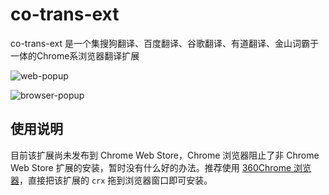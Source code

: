 # co-trans-ext
co-trans-ext 是一个集搜狗翻译、百度翻译、谷歌翻译、有道翻译、金山词霸于一体的Chrome系浏览器翻译扩展

![web-popup](https://i.loli.net/2019/04/22/5cbd53632042a.gif)

![browser-popup](https://i.loli.net/2019/04/22/5cbd536355514.gif)

## 使用说明
目前该扩展尚未发布到 Chrome Web Store，Chrome 浏览器阻止了非 Chrome Web Store 扩展的安装，暂时没有什么好的办法。推荐使用 [360Chrome 浏览器](https://browser.360.cn/ee/)，直接把该扩展的 `crx` 拖到浏览器窗口即可安装。